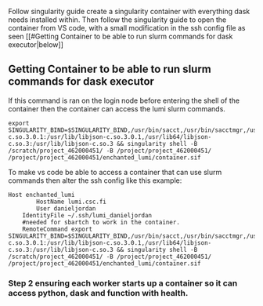 Follow singularity guide create a singularity container with everything dask needs installed within. Then follow the singularity guide to open the container from VS code, with a small modification in the ssh config file as seen [[#Getting Container to be able to run slurm commands for dask executor|below]]

## Getting Container to be able to run slurm commands for dask executor

If this command is ran on the login node before entering the shell of the container then the container can access the lumi slurm commands. 
```
export SINGULARITY_BIND=$SINGULARITY_BIND,/usr/bin/sacct,/usr/bin/sacctmgr,/usr/bin/salloc,/usr/bin/sattach,/usr/bin/sbatch,/usr/bin/sbcast,/usr/bin/scancel,/usr/bin/scontrol,/usr/bin/scrontab,/usr/bin/sdiag,/usr/bin/sinfo,/usr/bin/sprio,/usr/bin/squeue,/usr/bin/sreport,/usr/bin/srun,/usr/bin/sshare,/usr/bin/sstat,/usr/bin/strigger,/usr/bin/sview,/usr/bin/sgather,/usr/lib64/slurm/,/etc/slurm,/etc/passwd,/usr/lib64/libmunge.so.2,/run/munge,/var/lib/misc,/etc/nsswitch.conf,/usr/lib64/lua,/usr/share/lua,/usr/bin/lua5.3,/usr/lib64/liblua.so.5.3:/usr/lib/liblua.so.5.3,/usr/lib64/liblua5.3.so.5.3.0:/usr/lib/liblua5.3.so.5.3.0,/usr/lib64/liblua5.3.so.0:/usr/lib/liblua5.3.so.0,/usr/lib64/liblua5.3.so.5.3:/usr/lib/liblua5.3.so.5.3,/usr/lib64/liblua5.3.so.5:/usr/lib/liblua5.3.so.5,/usr/lib64/libjson-c.so.3.0.1:/usr/lib/libjson-c.so.3.0.1,/usr/lib64/libjson-c.so.3:/usr/lib/libjson-c.so.3 && singularity shell -B /scratch/project_462000451/ -B /project/project_462000451/ /project/project_462000451/enchanted_lumi/container.sif
```
To make vs code be able to access a container that can use slurm commands then alter the ssh config like this example:
```
Host enchanted_lumi
        HostName lumi.csc.fi
        User danieljordan
	IdentityFile ~/.ssh/lumi_danieljordan
	#needed for sbartch to work in the container.
	RemoteCommand export SINGULARITY_BIND=$SINGULARITY_BIND,/usr/bin/sacct,/usr/bin/sacctmgr,/usr/bin/salloc,/usr/bin/sattach,/usr/bin/sbatch,/usr/bin/sbcast,/usr/bin/scancel,/usr/bin/scontrol,/usr/bin/scrontab,/usr/bin/sdiag,/usr/bin/sinfo,/usr/bin/sprio,/usr/bin/squeue,/usr/bin/sreport,/usr/bin/srun,/usr/bin/sshare,/usr/bin/sstat,/usr/bin/strigger,/usr/bin/sview,/usr/bin/sgather,/usr/lib64/slurm/,/etc/slurm,/etc/passwd,/usr/lib64/libmunge.so.2,/run/munge,/var/lib/misc,/etc/nsswitch.conf,/usr/lib64/lua,/usr/share/lua,/usr/bin/lua5.3,/usr/lib64/liblua.so.5.3:/usr/lib/liblua.so.5.3,/usr/lib64/liblua5.3.so.5.3.0:/usr/lib/liblua5.3.so.5.3.0,/usr/lib64/liblua5.3.so.0:/usr/lib/liblua5.3.so.0,/usr/lib64/liblua5.3.so.5.3:/usr/lib/liblua5.3.so.5.3,/usr/lib64/liblua5.3.so.5:/usr/lib/liblua5.3.so.5,/usr/lib64/libjson-c.so.3.0.1:/usr/lib/libjson-c.so.3.0.1,/usr/lib64/libjson-c.so.3:/usr/lib/libjson-c.so.3 && singularity shell -B /scratch/project_462000451/ -B /project/project_462000451/ /project/project_462000451/enchanted_lumi/container.sif
```

### Step 2 ensuring each worker starts up a container so it can access python, dask and function with health.

